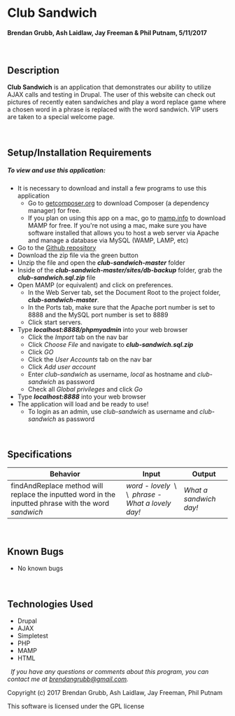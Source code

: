 # **Club Sandwich**
#### Brendan Grubb, Ash Laidlaw, Jay Freeman & Phil Putnam, 5/11/2017


&nbsp;
## Description
**Club Sandwich** is an application that demonstrates our ability to utilize AJAX calls and testing in Drupal. The user of this website can check out pictures of recently eaten sandwiches and play a word replace game where a chosen word in a phrase is replaced with the word sandwich. VIP users are taken to a special welcome page.

&nbsp;
## Setup/Installation Requirements
##### _To view and use this application:_
* It is necessary to download and install a few programs to use this application
    * Go to [getcomposer.org](https://getcomposer.org/) to download Composer (a dependency manager) for free.
    * If you plan on using this app on a mac, go to [mamp.info](https://www.mamp.info/en/downloads/) to download MAMP for free. If you're not using a mac, make sure you have software installed that allows you to host a web server via Apache and manage a database via MySQL (WAMP, LAMP, etc)
* Go to the [Github repository](https://github.com/Brendangrubb/club-sandwich)
* Download the zip file via the green button
* Unzip the file and open the **_club-sandwich-master_** folder
* Inside of the **_club-sandwich-master/sites/db-backup_** folder, grab the **_club-sandwich.sql.zip_** file
* Open MAMP (or equivalent) and click on preferences.
    * In the Web Server tab, set the Document Root to the project folder, **_club-sandwich-master_**.
    * In the Ports tab, make sure that the Apache port number is set to 8888 and the MySQL port number is set to 8889
    * Click start servers.
* Type **_localhost:8888/phpmyadmin_** into your web browser
    * Click the _Import_ tab on the nav bar
    * Click _Choose File_ and navigate to **_club-sandwich.sql.zip_**
    * Click _GO_
    * Click the _User Accounts_ tab on the nav bar
    * Click _Add user account_
    * Enter _club-sandwich_ as username, _local_ as hostname and _club-sandwich_ as password
    * Check all _Global privileges_ and click _Go_
* Type **_localhost:8888_** into your web browser
* The application will load and be ready to use!
    * To login as an admin, use _club-sandwich_ as username and _club-sandwich_ as password

&nbsp;
## Specifications
|Behavior|Input|Output|
|--------|-----|------|
| findAndReplace method will replace the inputted word in the inputted phrase with the word _sandwich_ | _word - lovely_ &nbsp;\ \ &nbsp;_phrase - What a lovely day!_ &nbsp;| _What a sandwich day!_ |

&nbsp;
## Known Bugs
* No known bugs

&nbsp;
## Technologies Used
* Drupal
* AJAX
* Simpletest
* PHP
* MAMP
* HTML

&nbsp;
_If you have any questions or comments about this program, you can contact me at [brendangrubb@gmail.com](mailto:brendangrubb@gmail.com)._

Copyright (c) 2017 Brendan Grubb, Ash Laidlaw, Jay Freeman, Phil Putnam

This software is licensed under the GPL license
